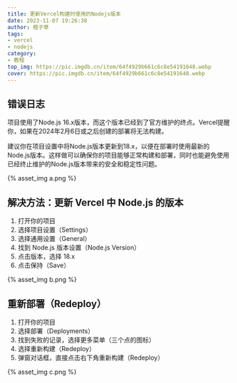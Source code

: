 ```yaml
---
title: 更新Vercel构建时使用的Nodejs版本 
date: 2023-11-07 19:26:38
author: 橙子草
tags:
- vercel
- nodejs
category:
- 教程
top_img: https://pic.imgdb.cn/item/64f4929b661c6c8e54191648.webp
cover: https://pic.imgdb.cn/item/64f4929b661c6c8e54191648.webp
---
```


## 错误日志

项目使用了Node.js 16.x版本，而这个版本已经到了官方维护的终点。Vercel提醒你，如果在2024年2月6日或之后创建的部署将无法构建。

建议你在项目设置中将Node.js版本更新到18.x，以便在部署时使用最新的Node.js版本。这样做可以确保你的项目能够正常构建和部署，同时也能避免使用已经终止维护的Node.js版本带来的安全和稳定性问题。

{% asset_img a.png %}

## 解决方法：更新 Vercel 中 Node.js 的版本

1. 打开你的项目
2. 选择项目设置（Settings）
3. 选择通用设置（General）
4. 找到 Node.js 版本设置（Node.js Version）
5. 点击版本，选择 18.x
6. 点击保持（Save）

{% asset_img b.png %}


## 重新部署（Redeploy）

1. 打开你的项目
2. 选择部署（Deployments）
3. 找到失败的记录，选择更多菜单（三个点的图标）
4. 选择重新构建（Redeploy）
5. 弹窗对话框，直接点击右下角重新构建（Redeploy）

{% asset_img c.png %}